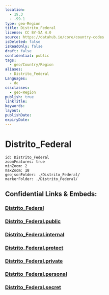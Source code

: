 ```yaml
---
location:
  - 19.3
  - -99.1
type: geo-Region
title: Distrito_Federal
license: CC BY-SA 4.0
source: https://datahub.io/core/country-codes
isDeleted: false
isReadOnly: false
draft: false
confidential: public
tags:
  - geo/Country/Region
aliases:
  - Distrito_Federal
Languages:
  - de
cssclasses:
  - geo-Region
publish: true
linkTitle:
keywords:
layout:
publishDate:
expiryDate:
---
```


# Distrito_Federal

```leaflet
id: Distrito_Federal
zoomFeatures: true 
minZoom: 2 
maxZoom: 18
geojsonFolder: ./Distrito_Federal/
markerFolder: ./Distrito_Federal/
```


## Confidential Links & Embeds: 

### [Distrito_Federal](/_Standards/Earth/Continent/America~Central/Mexico/States~Mexico/Distrito_Federal.md) 

### [Distrito_Federal.public](/_public/Earth/Continent/America~Central/Mexico/States~Mexico/Distrito_Federal.public.md) 

### [Distrito_Federal.internal](/_internal/Earth/Continent/America~Central/Mexico/States~Mexico/Distrito_Federal.internal.md) 

### [Distrito_Federal.protect](/_protect/Earth/Continent/America~Central/Mexico/States~Mexico/Distrito_Federal.protect.md) 

### [Distrito_Federal.private](/_private/Earth/Continent/America~Central/Mexico/States~Mexico/Distrito_Federal.private.md) 

### [Distrito_Federal.personal](/_personal/Earth/Continent/America~Central/Mexico/States~Mexico/Distrito_Federal.personal.md) 

### [Distrito_Federal.secret](/_secret/Earth/Continent/America~Central/Mexico/States~Mexico/Distrito_Federal.secret.md)


